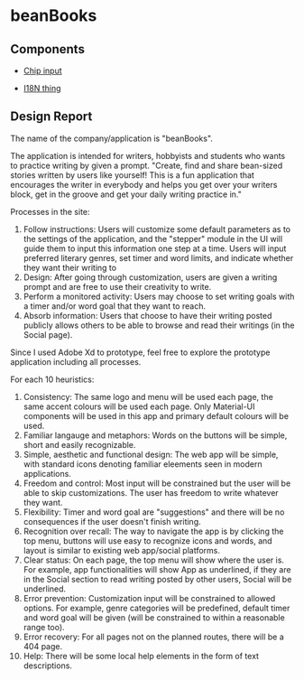 # beanBooks

## Components

- [Chip input](https://www.npmjs.com/package/material-ui-chip-input)

- [I18N thing](https://medium.com/@jishnu61/6-easy-steps-to-localize-your-react-application-internationalization-with-i18next-8de9cc3a66a1)

## Design Report

The name of the company/application is "beanBooks".

The application is intended for writers, hobbyists and students who wants to practice writing by given a prompt. "Create, find and share bean-sized stories written by users like yourself! This is a fun application that encourages the writer in everybody and helps you get over your writers block, get in the groove and get your daily writing practice in."

Processes in the site:

1. Follow instructions: Users will customize some default parameters as to the settings of the application, and the "stepper" module in the UI will guide them to input this information one step at a time. Users will input preferred literary genres, set timer and word limits, and indicate whether they want their writing to 
1. Design: After going through customization, users are given a writing prompt and are free to use their creativity to write.
1. Perform a monitored activity: Users may choose to set writing goals with a timer and/or word goal that they want to reach.
1. Absorb information: Users that choose to have their writing posted publicly allows others to be able to browse and read their writings (in the Social page).

Since I used Adobe Xd to prototype, feel free to explore the prototype application including all processes.

For each 10 heuristics:

1. Consistency: The same logo and menu will be used each page, the same accent colours will be used each page. Only Material-UI components will be used in this app and primary default colours will be used.
1. Familiar langauge and metaphors: Words on the buttons will be simple, short and easily recognizable.
1. Simple, aesthetic and functional design: The web app will be simple, with standard icons denoting familiar eleements seen in modern applications.
1. Freedom and control: Most input will be constrained but the user will be able to skip customizations. The user has freedom to write whatever they want.
1. Flexibility: Timer and word goal are "suggestions" and there will be no consequences if the user doesn't finish writing.
1. Recognition over recall: The way to navigate the app is by clicking the top menu, buttons will use easy to recognize icons and words, and layout is similar to existing web app/social platforms.
1. Clear status: On each page, the top menu will show where the user is. For example, app functionalities will show App as underlined, if they are in the Social section to read writing posted by other users, Social will be underlined.
1. Error prevention: Customization input will be constrained to allowed options. For example, genre categories will be predefined, default timer and word goal will be given (will be constrained to within a reasonable range too).
1. Error recovery: For all pages not on the planned routes, there will be a 404 page.
1. Help: There will be some local help elements in the form of text descriptions.
